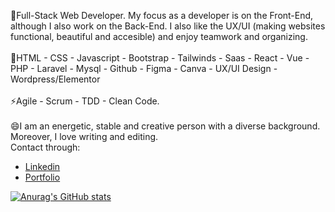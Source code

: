 🌱Full-Stack Web Developer. My focus as a developer is on the Front-End, although I also work on the Back-End. I also like the UX/UI (making websites functional, beautiful and accesible) and enjoy teamwork and organizing.<br>
<br>
🔭HTML - CSS - Javascript - Bootstrap - Tailwinds - Saas - React - Vue - PHP - Laravel - Mysql - Github - Figma - Canva - UX/UI Design - Wordpress/Elementor <br>
<br>
⚡Agile - Scrum - TDD - Clean Code. <br>
<br>
😄I am an energetic, stable and creative person with a diverse background. Moreover, I love writing and editing.
<br>
Contact through: 
- [Linkedin] 
- [Portfolio]

[![Anurag's GitHub stats](https://github-readme-stats.vercel.app/api?username=martindejos)](https://github.com/anuraghazra/github-readme-stats)


<!-- links -->
[Linkedin]: https://www.linkedin.com/in/mart%C3%ADn-madridejos-b832a4212/
[Portfolio]: https://portfoliomartinmadridejos.netlify.app/#/




